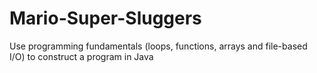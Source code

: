 # Mario-Super-Sluggers
Use programming fundamentals (loops, functions, arrays and file-based I/O) to construct a program in Java
